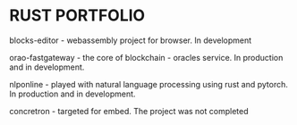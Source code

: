 # RUST PORTFOLIO
blocks-editor - webassembly project for browser. In development

orao-fastgateway - the core of blockchain - oracles service. In production and in development.

nlponline - played with natural language processing using rust and pytorch.  In production and in development.

concretron - targeted for embed. The project was not completed
